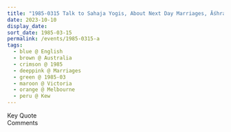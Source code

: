 ```yaml
---
title: "1985-0315 Talk to Sahaja Yogis, About Next Day Marriages, Āśhram, 1267 Burke Road, Kew, Melbourne, Victoria, Australia"
date: 2023-10-10
display_date: 
sort_date: 1985-03-15
permalink: /events/1985-0315-a
tags:
  - blue @ English
  - brown @ Australia
  - crimson @ 1985
  - deeppink @ Marriages
  - green @ 1985-03
  - maroon @ Victoria
  - orange @ Melbourne
  - peru @ Kew
---
```


<wave-list>
  <list-title color="green" width="75">Key Quote</list-title>
  <list-item color="BlanchedAlmond"  width="200"></list-item>
  <list-item color="Lavender"></list-item>
  <list-item color="BlanchedAlmond"></list-item>
</wave-list>

<br>

<wave-list>
  <list-title color="green" width="75">Comments</list-title>
  <list-item color="BlanchedAlmond"  width="200"></list-item>
  <list-item color="Lavender"></list-item>
  <list-item color="BlanchedAlmond"></list-item>
</wave-list>